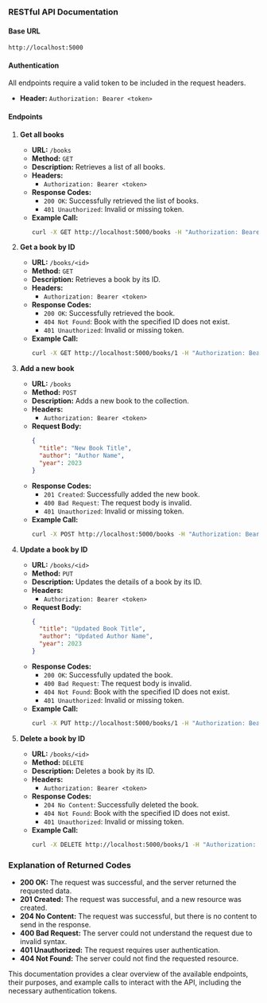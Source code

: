 ### RESTful API Documentation

#### Base URL
```
http://localhost:5000
```

#### Authentication
All endpoints require a valid token to be included in the request headers.

- **Header:** `Authorization: Bearer <token>`

#### Endpoints

1. **Get all books**

   - **URL:** `/books`
   - **Method:** `GET`
   - **Description:** Retrieves a list of all books.
   - **Headers:**
     - `Authorization: Bearer <token>`
   - **Response Codes:**
     - `200 OK`: Successfully retrieved the list of books.
     - `401 Unauthorized`: Invalid or missing token.
   - **Example Call:**
     ```bash
     curl -X GET http://localhost:5000/books -H "Authorization: Bearer <token>"
     ```

2. **Get a book by ID**

   - **URL:** `/books/<id>`
   - **Method:** `GET`
   - **Description:** Retrieves a book by its ID.
   - **Headers:**
     - `Authorization: Bearer <token>`
   - **Response Codes:**
     - `200 OK`: Successfully retrieved the book.
     - `404 Not Found`: Book with the specified ID does not exist.
     - `401 Unauthorized`: Invalid or missing token.
   - **Example Call:**
     ```bash
     curl -X GET http://localhost:5000/books/1 -H "Authorization: Bearer <token>"
     ```

3. **Add a new book**

   - **URL:** `/books`
   - **Method:** `POST`
   - **Description:** Adds a new book to the collection.
   - **Headers:**
     - `Authorization: Bearer <token>`
   - **Request Body:**
     ```json
     {
       "title": "New Book Title",
       "author": "Author Name",
       "year": 2023
     }
     ```
   - **Response Codes:**
     - `201 Created`: Successfully added the new book.
     - `400 Bad Request`: The request body is invalid.
     - `401 Unauthorized`: Invalid or missing token.
   - **Example Call:**
     ```bash
     curl -X POST http://localhost:5000/books -H "Authorization: Bearer <token>" -H "Content-Type: application/json" -d '{"title": "New Book Title", "author": "Author Name", "year": 2023}'
     ```

4. **Update a book by ID**

   - **URL:** `/books/<id>`
   - **Method:** `PUT`
   - **Description:** Updates the details of a book by its ID.
   - **Headers:**
     - `Authorization: Bearer <token>`
   - **Request Body:**
     ```json
     {
       "title": "Updated Book Title",
       "author": "Updated Author Name",
       "year": 2023
     }
     ```
   - **Response Codes:**
     - `200 OK`: Successfully updated the book.
     - `400 Bad Request`: The request body is invalid.
     - `404 Not Found`: Book with the specified ID does not exist.
     - `401 Unauthorized`: Invalid or missing token.
   - **Example Call:**
     ```bash
     curl -X PUT http://localhost:5000/books/1 -H "Authorization: Bearer <token>" -H "Content-Type: application/json" -d '{"title": "Updated Book Title", "author": "Updated Author Name", "year": 2023}'
     ```

5. **Delete a book by ID**

   - **URL:** `/books/<id>`
   - **Method:** `DELETE`
   - **Description:** Deletes a book by its ID.
   - **Headers:**
     - `Authorization: Bearer <token>`
   - **Response Codes:**
     - `204 No Content`: Successfully deleted the book.
     - `404 Not Found`: Book with the specified ID does not exist.
     - `401 Unauthorized`: Invalid or missing token.
   - **Example Call:**
     ```bash
     curl -X DELETE http://localhost:5000/books/1 -H "Authorization: Bearer <token>"
     ```

### Explanation of Returned Codes

- **200 OK:** The request was successful, and the server returned the requested data.
- **201 Created:** The request was successful, and a new resource was created.
- **204 No Content:** The request was successful, but there is no content to send in the response.
- **400 Bad Request:** The server could not understand the request due to invalid syntax.
- **401 Unauthorized:** The request requires user authentication.
- **404 Not Found:** The server could not find the requested resource.

This documentation provides a clear overview of the available endpoints, their purposes, and example calls to interact with the API, including the necessary authentication tokens.